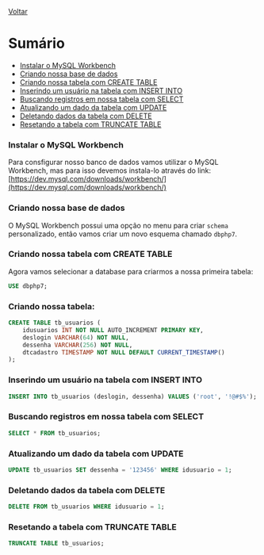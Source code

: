 [Voltar](../README.md)

# Sumário

- [Instalar o MySQL Workbench](#instalar-o-mysql-workbench)
- [Criando nossa base de dados](#criando-nossa-base-de-dados)
- [Criando nossa tabela com CREATE TABLE](#criando-nossa-tabela-com-create-table)
- [Inserindo um usuário na tabela com INSERT INTO](#inserindo-um-usuário-na-tabela-com-insert-into)
- [Buscando registros em nossa tabela com SELECT](#buscando-registros-em-nossa-tabela-com-select)
- [Atualizando um dado da tabela com UPDATE](#atualizando-um-dado-da-tabela-com-update)
- [Deletando dados da tabela com DELETE](#deletando-dados-da-tabela-com-delete)
- [Resetando a tabela com TRUNCATE TABLE](#resetando-a-tabela-com-truncate-table)


### Instalar o MySQL Workbench

Para consfigurar nosso banco de dados vamos utilizar o MySQL Workbench, mas para isso devemos instala-lo
através do link: [https://dev.mysql.com/downloads/workbench/](https://dev.mysql.com/downloads/workbench/)

### Criando nossa base de dados

O MySQL Workbench possui uma opção no menu para criar `schema` personalizado, então vamos criar um novo esquema
chamado `dbphp7`.

### Criando nossa tabela com CREATE TABLE

Agora vamos selecionar a database para criarmos a nossa primeira tabela:

```sql
USE dbphp7;
```

### Criando nossa tabela:

```sql
CREATE TABLE tb_usuarios (
    idusuarios INT NOT NULL AUTO_INCREMENT PRIMARY KEY,
    deslogin VARCHAR(64) NOT NULL,
    dessenha VARCHAR(256) NOT NULL,
    dtcadastro TIMESTAMP NOT NULL DEFAULT CURRENT_TIMESTAMP()
);
```

### Inserindo um usuário na tabela com INSERT INTO

```sql
INSERT INTO tb_usuarios (deslogin, dessenha) VALUES ('root', '!@#$%');
```

### Buscando registros em nossa tabela com SELECT

```sql
SELECT * FROM tb_usuarios;
```

### Atualizando um dado da tabela com UPDATE

```sql
UPDATE tb_usuarios SET dessenha = '123456' WHERE idusuario = 1;
```

### Deletando dados da tabela com DELETE

```sql
DELETE FROM tb_usuarios WHERE idusuario = 1;
```

### Resetando a tabela com TRUNCATE TABLE

```sql
TRUNCATE TABLE tb_usuarios;
```